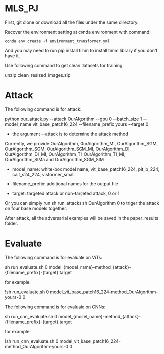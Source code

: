 # MLS_PJ

First, git clone or download all the files under the same directory.

Recover the environment setting at conda environment with command:

```
conda env create -f environment_transformer.yml
```

And you may need to run pip install timm to install timm library if you don't have it.

Use following command to get clean datasets for training:

unzip clean_resized_images.zip

# Attack
The following command is for attack:

python our_attack.py --attack OurAlgorithm --gpu 0 --batch_size 1 --model_name vit_base_patch16_224 --filename_prefix yours --target 0

* the argument --attack is to determine the attack method

Currently, we provide OurAlgorithm, OurAlgorithm_MI, OurAlgorithm_SGM, OurAlgorithm_SGM, OurAlgorithm_SGM_MI, OurAlgorithm_DI, OurAlgorithm_DI_MI, OurAlgorithm_TI, OurAlgorithm_TI_MI, OurAlgorithm_SIMa and OurAlgorithm_SGM_SIM

* model_name: white-box model name, vit_base_patch16_224, pit_b_224, cait_s24_224, visformer_small

* filename_prefix: additional names for the output file

* target: targeted attack or non-targeted attack, 0 or 1

Or you can simply run sh run_attacks.sh OurAlgorithm 0 to triger the attack on four base models together.

After attack, all the adversarial examples will be saved in the paper_results folder.

# Evaluate
The following command is for evaluate on ViTs:

sh run_evaluate.sh 0 model_{model_name}-method_{attack}-{filename_prefix}-{target} target

for example: 

!sh run_evaluate.sh 0 model_vit_base_patch16_224-method_OurAlgorithm-yours-0 0

The following command is for evaluate on CNNs:

sh run_cnn_evaluate.sh 0 model_{model_name}-method_{attack}-{filename_prefix}-{target} target

for example: 

!sh run_cnn_evaluate.sh 0 model_vit_base_patch16_224-method_OurAlgorithm-yours-0 0

